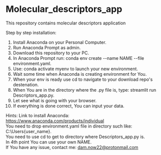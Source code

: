 # Molecular_descriptors_app
This repository contains molecular descriptors application


Step by step installation:    
1. Install Anaconda on your Personal Computer.   
2. Run Anaconda Prompt as admin.   
3. Download this repository to your PC.    
4. In Anaconda Prompt run: conda env create --name NAME --file environment.yaml.    
5. Use: conda activate myenv to launch your new environment.
6. Wait some time when Anaconda is creating environment for You.
7. When your env is ready use cd to navigate to your download repo's destenation.    
8. When You are in the directory where the .py file is, type: streamlit run Descriptors_app.py.    
9. Let see what is going with your browser.    
10. If everything is done correct, You can input your data.     


 Hints: Link to install Anaconda: https://www.anaconda.com/products/individual   
 You need to drop environment.yaml file in directory such like: C:\Users\{user_name}.   
 You need to use cd to get to directory where Descriptors_app.py is.   
 In 4th point You can use your own NAME.   
 If You have any issue, contact me: dam.now22@protonmail.com   
